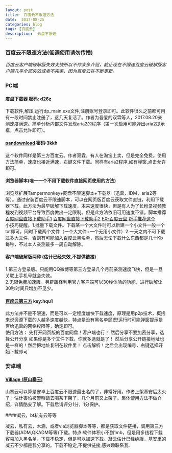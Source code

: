 ```yaml
---	
layout: post 
title: 	百度云不限速方法   
date:  2017-08-25   
categories: blog 	 
tags: [百度云]     	
description:  云盘不限速   	
---  
```

   
   
### 百度云不限速方法(低调使用请勿传播)  

*百度云客户端破解版失效太快所以不作太多介绍，截止现在不限速百度云破解版客户端几乎全部失效或者不完美，因为百度云在不断更新。*     

### PC端  

#### [度盘下载器](https://pan.baidu.com/s/1nuYAEKh)    密码: d26z  

下载软件,解压,运行dp_main.exe文件,注册账号登录即可。此软件很久之前都可用有一段时间禁止注册了，这几天复活了。作者为吾爱的双霖等人，2017.08.20亲测速度满速。简单分析内部文件发现aria2的程序（第一次启用可能弹出aria2提示框，点击允许即可）。  
   
#### [pandownload](https://pan.baidu.com/s/1i5ei16X)  密码:3kkh    
 这个软件同样是第三方百度云。作者双霖，有人在淘宝上卖，但是完全免费。使用方法简单，速度也接近满速，右键文件下载。同样有aria2程序,如有弹窗,点击允许即可。 
 
#### 浏览器脚本(唯一一个不用下载软件直接网页使用的方法)  

浏览器扩展Tampermonkey+网盘不限速脚本+下载器（迅雷，IDM，aria2等等）。通过安装百度云不限速脚本，可以在网页版百度云获取文件直链，利用下载器下载。此方法为最早破解下载速度，本来速度很快，但是有人为了长粉录视频教程发到视频平台导致百度做出一定限制。但是此方法依旧可用速度不错。脚本推荐 [百度网盘直接下载助手1](https://greasyfork.org/zh-CN/scripts/23635-百度网盘直接下载助手) [百度网盘直接下载助手2](https://greasyfork.org/zh-CN/scripts/31921-百度网盘直接下载助手) [EX-百度云盘,新手推荐这个](https://greasyfork.org/zh-CN/scripts/26638-ex-百度云盘)       
小技巧提醒。1.批量下载文件。下载某一个大文件时可以新建一个小文件一般一个txt即可，同时下载两个文件（一个大文件+一个无用小文件）2.一天之内不可下载过多大文件，否则有可能加入百度云黑名单，然后无论下载什么东西都是几十Kb每秒，不过本人亲测最多一周自动解除。  

#### 客户端破解版两种 (估计已经失效,不提供链接)   
  
1.第三方登录版。只能用QQ微博等第三方登录几个月前亲测速度飞快，但是一旦关联上手机号就会失效。  
2.无限免费加速版。另辟蹊径利用官方客户端可以30秒体验的功能，进行破解让30秒时间只增加不见少。  
#### [百度云第三方](https://pan.lanzou.com/1303762) key:hqu1   
   
此方法并不是不限速，而是可以一定程度加快下载速度，原理是用p2p技术，概括来说资源下载的人越多速度越快，特点是没有黑名单顾虑!运行时可能弹窗提示是否给迅雷的网络权限等，确定即可。  
使用方法：
先打开网页版的百度网盘！客户端也行！
然后分享不要加密分享，选择公开分享
如果你是多个文件下载，你就多选就是了！
然后分享公开链接地址也是一样的！然后把地址复制在软件里！
点击解析！之后会出现编号，右键选择开始下载即可
     
### 安卓端   

#### [Village (原山寨云)](https://www.coolapk.com/apk/com.downloading.main.baiduyundownload)   
 
山寨云可以算是安卓上百度云不限速最出名的了，非常好用。作者上架基安后太火了，估计害怕被警察请去喝茶下架了，几个月前又上架了。集体使用方法不做介绍，详情酷安了解。下载后请评分1分，1分保护。   

####凝云，bt私有云等等   

凝云，私有云，木涵，或者via浏览器脚本等等，都是获取文件链接，调用第三方下载器(ADM,QKADM等等)下载。特点:软件体积小不到1mb，但是用多线程下载容易加入黑名单，下载不稳定，但是可以加速下载。凝云估计已经绝版，基安里的凝云不少都是我分享的。下载不稳定,不提供链接,感兴趣联系我.
